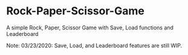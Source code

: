 # Rock-Paper-Scissor-Game
A simple Rock, Paper, Scissor Game with Save, Load functions and Leaderboard

Note:
03/23/2020: Save, Load, and Leaderboard features are still WIP.
